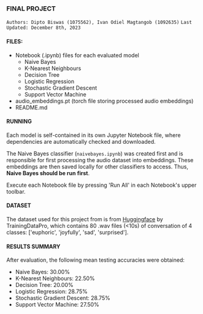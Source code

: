 ### FINAL PROJECT
`Authors: Dipto Biswas (1075562), Ivan Odiel Magtangob (1092635)`
`Last Updated: December 8th, 2023`

#### FILES:
- Notebook (.ipynb) files for each evaluated model
    - Naive Bayes
    - K-Nearest Neighbours
    - Decision Tree
    - Logistic Regression
    - Stochastic Gradient Descent
    - Support Vector Machine
- audio_embeddings.pt (torch file storing processed audio embeddings)
- README.md

#### RUNNING
Each model is self-contained in its own Jupyter Notebook file, where dependencies are automatically checked and downloaded.

The Naive Bayes classifier (`naivebayes.ipynb`) was created first and is responsible for first processing the audio dataset
into embeddings. These embeddings are then saved locally for other classifiers to access. Thus, **Naive Bayes should be run**
**first**.

Execute each Notebook file by pressing 'Run All' in each Notebook's upper toolbar.

#### DATASET
The dataset used for this project from is from [Huggingface](https://huggingface.co/datasets/TrainingDataPro/speech-emotion-recognition-dataset) by TrainingDataPro, which contains 80 .wav files  (<10s) of conversation of 4 classes: ['euphoric', 'joyfully', 'sad', 'surprised'].

#### RESULTS SUMMARY
After evaluation, the following mean testing accuracies were obtained:
- Naive Bayes: 30.00%
- K-Nearest Neighbours: 22.50%
- Decision Tree: 20.00%
- Logistic Regression: 28.75%
- Stochastic Gradient Descent: 28.75%
- Support Vector Machine: 27.50%
